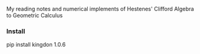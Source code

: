 My reading notes and numerical implements of Hestenes' Clifford Algebra to Geometric Calculus

### Install
pip install kingdon 1.0.6
